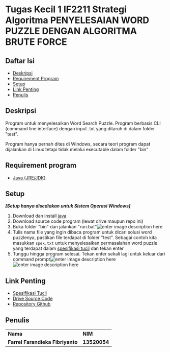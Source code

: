 # Tugas Kecil 1 IF2211 Strategi Algoritma PENYELESAIAN WORD PUZZLE DENGAN ALGORITMA BRUTE FORCE


## Daftar Isi
* [Deskripsi](#deskripsi)
* [Requirement Program](#requirement-program)
* [Setup](#setup)
* [Link Penting](#link-penting)
* [Penulis](#penulis)


## Deskripsi
Program untuk menyelesaikan Word Search Puzzle. Program berbasis CLI (command line interface) dengan input .txt yang ditaruh di dalam folder "test". 

Program hanya pernah dites di Windows, secara teori program dapat dijalankan di Linux tetapi tidak melalui executable dalam folder "bin"

## Requirement program
- [Java (JRE/JDK)](https://java.com/en/download/windows_manual.jsp) 

## Setup
***[Setup hanya disediakan untuk Sistem Operasi Windows]***
1. Download dan install [java](https://java.com/en/download/windows_manual.jsp)
2. Download source code program (lewat drive maupun repo ini)
3. Buka folder "bin" dan jalankan "run.bat"![enter image description here](https://media.discordapp.net/attachments/935206467848511598/935206473456291910/unknown.png)
4. Tulis nama file yang ingin dibaca program untuk dicari solusi word puzzlenya, pastikan file terdapat di folder "test". Sebagai contoh kita masukkan `spek.txt` untuk menyelesaikan permasalahan word puzzle yang terdapat dalam [spesifikasi tucil](https://informatika.stei.itb.ac.id/~rinaldi.munir/Stmik/2021-2022/Tugas-Kecil-1-%282022%29.pdf) dan tekan enter
5. Tunggu hingga program selesai. Tekan enter sekali lagi untuk keluar dari command prompt![enter image description here](https://media.discordapp.net/attachments/935206467848511598/935207108062871563/unknown.png)![enter image description here](https://media.discordapp.net/attachments/935206467848511598/935207167315824681/unknown.png?width=784&height=702)
## Link Penting
- [Spesifikasi Tucil](https://informatika.stei.itb.ac.id/~rinaldi.munir/Stmik/2021-2022/Tugas-Kecil-1-%282022%29.pdf)
- [Drive Source Code](https://drive.google.com/drive/folders/1BU6r3guKEJEUzpIcqJDAIchF1aRs1sw6?usp=sharing)
- [Repository Github](https://github.com/Noxira/wordsearchpuzzle)
    
## Penulis
<table>
    <tr>
      <td><b>Nama</b></td>
      <td><b>NIM</b></td>
    </tr>
    <tr>
      <td><b>Farrel Farandieka Fibriyanto</b></td>
      <td><b>13520054</b></td>
    </tr>
    </tr>
</table>

